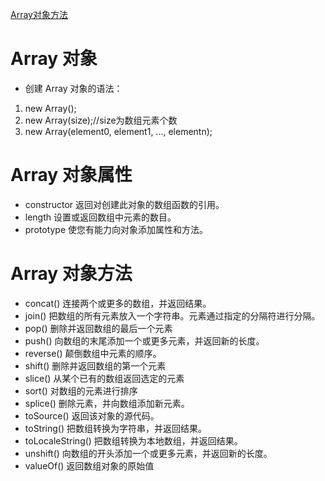 [Array对象方法](https://www.w3school.com.cn/jsref/jsref_obj_array.asp)
# Array 对象
- 创建 Array 对象的语法：
 1. new Array();
 2. new Array(size);//size为数组元素个数
 3. new Array(element0, element1, ..., elementn);
# Array 对象属性
- constructor	返回对创建此对象的数组函数的引用。
- length	    设置或返回数组中元素的数目。
- prototype	  使您有能力向对象添加属性和方法。
# Array 对象方法
- concat()	连接两个或更多的数组，并返回结果。 
- join()	把数组的所有元素放入一个字符串。元素通过指定的分隔符进行分隔。
- pop()	删除并返回数组的最后一个元素
- push()	向数组的末尾添加一个或更多元素，并返回新的长度。
- reverse()	颠倒数组中元素的顺序。
- shift()	删除并返回数组的第一个元素
- slice()	从某个已有的数组返回选定的元素
- sort()	对数组的元素进行排序
- splice()	删除元素，并向数组添加新元素。
- toSource()	返回该对象的源代码。
- toString()	把数组转换为字符串，并返回结果。
- toLocaleString()	把数组转换为本地数组，并返回结果。
- unshift()	向数组的开头添加一个或更多元素，并返回新的长度。
- valueOf()	返回数组对象的原始值
